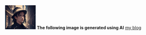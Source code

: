 <img src="./Ai_images/long%20hair%20mafia.png" width="100" height="80"/> **The following image is generated using AI**
[my blog](./blog/frontend/index.html)

